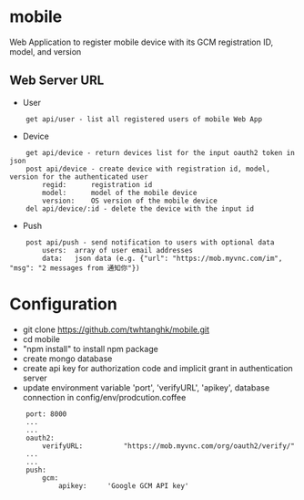 mobile
======

Web Application to register mobile device with its GCM registration ID, model, and version

Web Server URL 
--------------
*	User
```
	get api/user - list all registered users of mobile Web App 
```

*   Device

```
    get api/device - return devices list for the input oauth2 token in json
    post api/device - create device with registration id, model, version for the authenticated user
    	regid:		registration id
    	model:		model of the mobile device
    	version:	OS version of the mobile device
    del	api/device/:id - delete the device with the input id 
```

*	Push
```
	post api/push - send notification to users with optional data
		users:	array of user email addresses
		data:	json data (e.g. {"url": "https://mob.myvnc.com/im", "msg": "2 messages from 通知你"})
```


Configuration
=============

*   git clone https://github.com/twhtanghk/mobile.git
*   cd mobile
*   "npm install" to install npm package
*	create mongo database
*	create api key for authorization code and implicit grant in authentication server
*	update environment variable 'port', 'verifyURL', 'apikey', database connection in config/env/prodcution.coffee
    
```
    port: 8000
    ...
    ...
    oauth2:
		verifyURL:			"https://mob.myvnc.com/org/oauth2/verify/"
	...
	...
	push:
		gcm:
			apikey:		'Google GCM API key'
```
